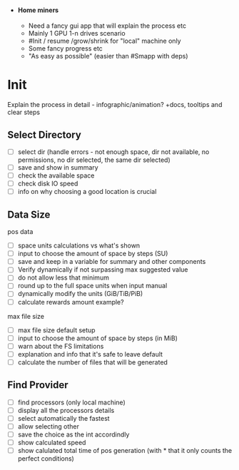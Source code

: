 - #### Home miners

  - Need a fancy gui app that will explain the process etc
  - Mainly 1 GPU 1-n drives scenario
  - #Init / resume /grow/shrink for "local" machine only
  - Some fancy progress etc
  - "As easy as possible" (easier than #Smapp with deps)




# Init

Explain the process in detail - infographic/animation? +docs, tooltips and clear steps

## Select Directory

* [ ] select dir (handle errors - not enough space, dir not available, no permissions, no dir selected, the same dir selected)
* [ ] save and show in summary
* [ ] check the available space
* [ ] check disk IO speed
* [ ] info on why choosing a good location is crucial

## Data Size

pos data

* [ ] space units calculations vs what's shown
* [ ] input to choose the amount of space by steps (SU)
* [ ] save and keep in a variable for summary and other components
* [ ] Verify dynamically if not surpassing max suggested value
* [ ] do not allow less that minimum
* [ ] round up to the full space units when input manual
* [ ] dynamically modify the units (GiB/TiB/PiB)
* [ ] calculate rewards amount example?

max file size

* [ ] max file size default setup
* [ ] input to choose the amount of space by steps (in MiB)
* [ ] warn about the FS limitations
* [ ] explanation and info that it's safe to leave default
* [ ] calculate the number of files that will be generated

## Find Provider

* [ ] find processors (only local machine)
* [ ] display all the processors details
* [ ] select automatically the fastest
* [ ] allow selecting other
* [ ] save the choice as the int accordindly
* [ ] show calculated speed
* [ ] show calulated total time of pos generation (with * that it only counts the perfect conditions)
